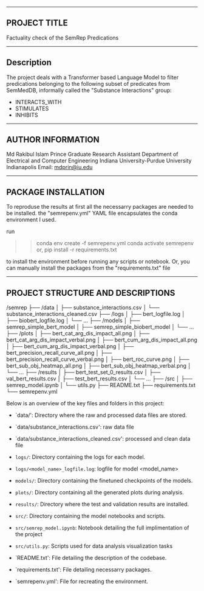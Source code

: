 --------------
PROJECT TITLE
--------------
Factuality check of the SemRep Predications

------------
Description
------------

The project deals with a Transformer based Language Model to filter predications belonging to the following subset of
predicates from SemMedDB, informally called the "Substance Interactions" group:

 * INTERACTS\_WITH
 * STIMULATES
 * INHIBITS


-------------------
AUTHOR INFORMATION
-------------------
Md Rakibul Islam Prince
Graduate Research Assistant
Department of Electrical and Computer Engineering
Indiana University-Purdue University Indianapolis
Email: mdprin@iu.edu


---------------------
PACKAGE INSTALLATION
---------------------
To reproduse the results at first all the necessarry packages are needed to be installed.
the "semrepenv.yml" YAML file encapsulates the conda environment I used.

run 
>> conda env create -f semrepenv.yml
>> conda activate semrepenv
or,
>> pip install -r requirements.txt

to install the environment before running any scripts or notebook.
Or, you can manually install the packages from the "requirements.txt" file


----------------------------------
PROJECT STRUCTURE AND DESCRIPTIONS
----------------------------------
/semrep
├── /data
│   ├── substance_interactions.csv
│   └── substance_interactions_cleaned.csv
├── /logs
│   ├── bert_logfile.log
│   ├── biobert_logfile.log
│   └── ...
├── /models
│   ├── semrep_simple_bert_model
│   ├── semrep_simple_biobert_model
│   └── ...
├── /plots
│   ├── bert_cat_arg_dis_impact_all.png
│   ├── bert_cat_arg_dis_impact_verbal.png
│   ├── bert_cum_arg_dis_impact_all.png
│   ├── bert_cum_arg_dis_impact_verbal.png
│   ├── bert_precision_recall_curve_all.png
│   ├── bert_precision_recall_curve_verbal.png
│   ├── bert_roc_curve.png
│   ├── bert_sub_obj_heatmap_all.png
│   ├── bert_sub_obj_heatmap_verbal.png
│   └── ...
├── /results
│   ├── bert_test_set_0_results.csv
│   ├── val_bert_results.csv
│   ├── test_bert_results.csv
│   └── ...
├── /src
│   ├── semrep_model.ipynb
│   └── utils.py
├── README.txt
├── requirements.txt
└── semrepenv.yml


Below is an overview of the key files and folders in this project:

- `data/': Directory where the raw and processed data files are stored.
- `data/substance_interactions.csv': raw data file
- `data/substance_interactions_cleaned.csv': processed and clean data file

- `logs/`: Directory containing the logs for each model.
- `logs/<model_name>_logfile.log`: logfile for model <model_name>

- `models/`: Directory containing the finetuned checkpoints of the models.
- `plots/`: Directory containing all the generated plots during analysis.
- `results/`: Directory where the test and validation results are installed.

- `src/`: Directory containing the model notebooks and scripts.
- `src/semrep_model.ipynb`: Notebook detailing the full implimentation of the project
- `src/utils.py`: Scripts used for data analysis visualization tasks

- `README.txt': File detailing the description of the codebase.
- `requirements.txt': File detailing necessarry packages.
- `semrepenv.yml': File for recreating the environment.



